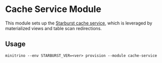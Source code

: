 # Cache Service Module

This module sets up the [Starburst cache
service](https://docs.starburst.io/latest/admin/cache-service.html), which is
leveraged by materialized views and table scan redirections.

## Usage

    minitrino --env STARBURST_VER=<ver> provision --module cache-service
